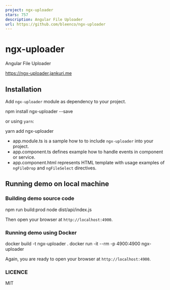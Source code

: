 ```yaml
---
project: ngx-uploader
stars: 757
description: Angular File Uploader
url: https://github.com/bleenco/ngx-uploader
---
```


ngx-uploader
============

Angular File Uploader

https://ngx-uploader.jankuri.me

Installation
------------

Add `ngx-uploader` module as dependency to your project.

npm install ngx-uploader --save

or using `yarn`:

yarn add ngx-uploader

-   app.module.ts is a sample how to to include `ngx-uploader` into your project.
-   app.component.ts defines example how to handle events in component or service.
-   app.component.html represents HTML template with usage examples of `ngFileDrop` and `ngFileSelect` directives.

Running demo on local machine
-----------------------------

### Building demo source code

npm run build:prod
node dist/api/index.js

Then open your browser at `http://localhost:4900`.

### Running demo using Docker

docker build -t ngx-uploader .
docker run -it --rm -p 4900:4900 ngx-uploader

Again, you are ready to open your browser at `http://localhost:4900`.

### LICENCE

MIT
